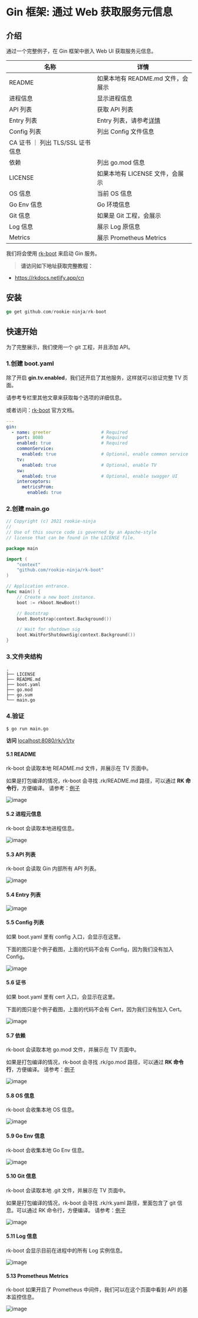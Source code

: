 # Gin 框架: 通过 Web 获取服务元信息

## 介绍
通过一个完整例子，在 Gin 框架中嵌入 Web UI 获取服务元信息。

| 名称 | 详情 |
| ---- | ---- |
| README | 如果本地有 README.md 文件，会展示 |
| 进程信息 | 显示进程信息 |
| API 列表 | 获取 API 列表 |
| Entry 列表 | Entry 列表，请参考[详情](https://github.com/rookie-ninja/rk-entry) |
| Config 列表 | 列出 Config 文件信息 |
| CA 证书 ｜ 列出 TLS/SSL 证书信息 |
| 依赖 | 列出 go.mod 信息 |
| LICENSE | 如果本地有 LICENSE 文件，会展示 |
| OS 信息 | 当前 OS 信息 |
| Go Env 信息 | Go 环境信息 |
| Git 信息 | 如果是 Git 工程，会展示 |
| Log 信息 | 展示 Log 原信息 |
| Metrics | 展示 Prometheus Metrics |

我们将会使用 [rk-boot](https://github.com/rookie-ninja/rk-boot) 来启动 Gin 服务。

> **请访问如下地址获取完整教程：**

- https://rkdocs.netlify.app/cn

## 安装
```go
go get github.com/rookie-ninja/rk-boot
```

## 快速开始
为了完整展示，我们使用一个 git 工程，并且添加 API。

### 1.创建 boot.yaml
除了开启 **gin.tv.enabled**，我们还开启了其他服务，这样就可以验证完整 TV 页面。

请参考专栏里其他文章来获取每个选项的详细信息。

或者访问：[rk-boot](https://rkdocs.netlify.app/cn) 官方文档。

```yaml
---
gin:
  - name: greeter                   # Required
    port: 8080                      # Required
    enabled: true                   # Required
    commonService:
      enabled: true                 # Optional, enable common service
    tv:
      enabled: true                 # Optional, enable TV
    sw:
      enabled: true                 # Optional, enable swagger UI
    interceptors:
      metricsProm:
        enabled: true
```

### 2.创建 main.go

```go
// Copyright (c) 2021 rookie-ninja
//
// Use of this source code is governed by an Apache-style
// license that can be found in the LICENSE file.

package main

import (
	"context"
	"github.com/rookie-ninja/rk-boot"
)

// Application entrance.
func main() {
	// Create a new boot instance.
	boot := rkboot.NewBoot()

	// Bootstrap
	boot.Bootstrap(context.Background())

	// Wait for shutdown sig
	boot.WaitForShutdownSig(context.Background())
}
```

### 3.文件夹结构

```
.
├── LICENSE
├── README.md
├── boot.yaml
├── go.mod
├── go.sum
└── main.go
```

### 4.验证

```
$ go run main.go
```

**访问** [localhost:8080/rk/v1/tv](http://localhost:8080/rk/v1/tv)

#### 5.1 README
rk-boot 会读取本地 README.md 文件，并展示在 TV 页面中。

如果是打包编译的情况，rk-boot 会寻找 .rk/README.md 路径，可以通过 **RK 命令行**，方便编译。
请参考：[例子](https://github.com/rookie-ninja/rk-demo/blob/master/standard/go-gin/README_CN.md#%E6%9C%AC%E5%9C%B0%E6%89%93%E5%8C%85)

![image](img/gin-tv-readme.png)

#### 5.2 进程元信息
rk-boot 会读取本地进程信息。

![image](img/gin-tv-info.png)

#### 5.3 API 列表
rk-boot 会读取 Gin 内部所有 API 列表。

![image](img/gin-tv-api.png)

#### 5.4 Entry 列表
![image](img/gin-tv-entry.png)

#### 5.5 Config 列表
如果 boot.yaml 里有 config 入口，会显示在这里。

下面的图只是个例子截图，上面的代码不会有 Config，因为我们没有加入 Config。

![image](img/gin-tv-config.png)

#### 5.6 证书
如果 boot.yaml 里有 cert 入口，会显示在这里。

下面的图只是个例子截图，上面的代码不会有 Cert，因为我们没有加入 Cert。

![image](img/gin-tv-cert.png)

#### 5.7 依赖
rk-boot 会读取本地 go.mod 文件，并展示在 TV 页面中。

如果是打包编译的情况，rk-boot 会寻找 .rk/go.mod 路径，可以通过 **RK 命令行**，方便编译。
请参考：[例子](https://github.com/rookie-ninja/rk-demo/blob/master/standard/go-gin/README_CN.md)

![image](img/gin-tv-dep.png)

#### 5.8 OS 信息
rk-boot 会收集本地 OS 信息。

![image](img/gin-tv-os.png)

#### 5.9 Go Env 信息
rk-boot 会收集本地 Go Env 信息。

![image](img/gin-tv-env.png)

#### 5.10 Git 信息
rk-boot 会读取本地 .git 文件，并展示在 TV 页面中。

如果是打包编译的情况，rk-boot 会寻找 .rk/rk.yaml 路径，里面包含了 git 信息。可以通过 RK 命令行，方便编译。
请参考：[例子](https://github.com/rookie-ninja/rk-demo/blob/master/standard/go-gin/README_CN.md)

![image](img/gin-tv-git.png)

#### 5.11 Log 信息
rk-boot 会显示目前在进程中的所有 Log 实例信息。

![image](img/gin-tv-log.png)

#### 5.13 Prometheus Metrics
rk-boot 如果开启了 Prometheus 中间件，我们可以在这个页面中看到 API 的基本监控信息。

![image](img/gin-tv-prom.png)

